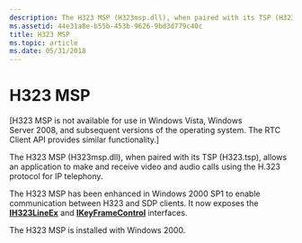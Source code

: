```yaml
---
description: The H323 MSP (H323msp.dll), when paired with its TSP (H323.tsp), allows an application to make and receive video and audio calls using the H.323 protocol for IP telephony.
ms.assetid: 44e31a8e-b55b-453b-9626-9bd3d779c40c
title: H323 MSP
ms.topic: article
ms.date: 05/31/2018
---
```


# H323 MSP

\[H323 MSP is not available for use in Windows Vista, Windows Server 2008, and subsequent versions of the operating system. The RTC Client API provides similar functionality.\]

The H323 MSP (H323msp.dll), when paired with its TSP (H323.tsp), allows an application to make and receive video and audio calls using the H.323 protocol for IP telephony.

The H323 MSP has been enhanced in Windows 2000 SP1 to enable communication between H323 and SDP clients. It now exposes the [**IH323LineEx**](ih323lineex.md) and [**IKeyFrameControl**](ikeyframecontrol.md) interfaces.

The H323 MSP is installed with Windows 2000.

 

 



